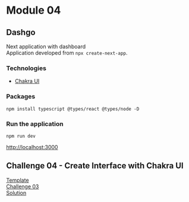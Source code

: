 # Module 04
## Dashgo

Next application with dashboard\
Application developed from ```npx create-next-app```.

### Technologies
- [Chakra UI](https://chakra-ui.com/)

### Packages
```npm
npm install typescript @types/react @types/node -D
```

### Run the application
```npm
npm run dev
```

[http://localhost:3000](http://localhost:3000 "localhost")

## Challenge 04 - Create Interface with Chakra UI
[Template](https://github.com/rocketseat-education/ignite-template-reactjs-criando-um-projeto-do-zero "Template")\
[Challenge 03](https://www.notion.so/Desafio-01-Criando-um-projeto-do-zero-b1a3645d286b4eec93f5f1f5476d0ff7 "Challenge 03")\
[Solution](https://github.com/EDusik/ignite-react-challenge-03 "Solution")
